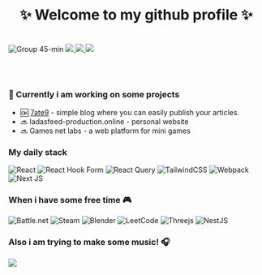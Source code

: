 <div align=center><h1>✨ Welcome to my github profile ✨<h1/></div>

![Group 45-min](https://github.com/ladasfeed/ladasfeed/assets/57018343/26c5041b-0a86-4538-a885-5cca85792bed)
<a target="_blank" href="https://t.me/vvoya_ger">
   <img src="https://img.shields.io/badge/Telegram-2CA5E0?style=for-the-badge&logo=telegram&logoColor=white"/>
</a>
<a target="_blank" href="https://www.linkedin.com/in/daniil-sobolev-b22058222?utm_source=share&utm_campaign=share_via&utm_content=profile&utm_medium=android_app">
   <img src="https://img.shields.io/badge/LinkedIn-0077B5?style=for-the-badge&logo=linkedin&logoColor=white"/>
</a>
<a target="_blank" href="mailto:donkaban597@gmail.com">
   <img src="https://img.shields.io/badge/Gmail-D14836?style=for-the-badge&logo=gmail&logoColor=white"/>
</a>


<br/><br/>

### 📌 Currently i am working on some projects
- 🆗 [7ate9](https://7ate9-blog.site/) - simple blog where you can easily publish your articles.
- 🔜 ladasfeed-production.online - personal website
- 🔜 Games net labs - a web platform for mini games 

### My daily stack
![React](https://img.shields.io/badge/react-%2320232a.svg?style=for-the-badge&logo=react&logoColor=%2361DAFB)
![React Hook Form](https://img.shields.io/badge/React%20Hook%20Form-%23EC5990.svg?style=for-the-badge&logo=reacthookform&logoColor=white)
![React Query](https://img.shields.io/badge/-React%20Query-FF4154?style=for-the-badge&logo=react%20query&logoColor=white)
![TailwindCSS](https://img.shields.io/badge/tailwindcss-%2338B2AC.svg?style=for-the-badge&logo=tailwind-css&logoColor=white)
![Webpack](https://img.shields.io/badge/webpack-%238DD6F9.svg?style=for-the-badge&logo=webpack&logoColor=black)
![Next JS](https://img.shields.io/badge/Next-black?style=for-the-badge&logo=next.js&logoColor=white)

### When i have some free time 🎮
![Battle.net](https://img.shields.io/badge/battle.net-%2300AEFF.svg?style=for-the-badge&logo=battle.net&logoColor=white)
![Steam](https://img.shields.io/badge/steam-%23000000.svg?style=for-the-badge&logo=steam&logoColor=white)
![Blender](https://img.shields.io/badge/blender-%23F5792A.svg?style=for-the-badge&logo=blender&logoColor=white)
![LeetCode](https://img.shields.io/badge/LeetCode-000000?style=for-the-badge&logo=LeetCode&logoColor=#d16c06)
![Threejs](https://img.shields.io/badge/threejs-black?style=for-the-badge&logo=three.js&logoColor=white)
![NestJS](https://img.shields.io/badge/nestjs-%23E0234E.svg?style=for-the-badge&logo=nestjs&logoColor=white)

### Also i am trying to make some music! 🎧
<a href="https://open.spotify.com/artist/68caSSjss6Jt8ND2PdB03w?si=pbrukID5TS-_pkeZqJ61ZQ">
<img src="https://img.shields.io/badge/Spotify-1ED760?style=for-the-badge&logo=spotify&logoColor=white"/>
</a>

<!--
**ladasfeed/ladasfeed** is a ✨ _special_ ✨ repository because its `README.md` (this file) appears on your GitHub profile.

Here are some ideas to get you started:

- 🔭 I’m currently working on ...
- 🌱 I’m currently learning ...
- 👯 I’m looking to collaborate on ...
- 🤔 I’m looking for help with ...
- 💬 Ask me about ...
- 📫 How to reach me: ...
- 😄 Pronouns: ...
- ⚡ Fun fact: ...
-->
